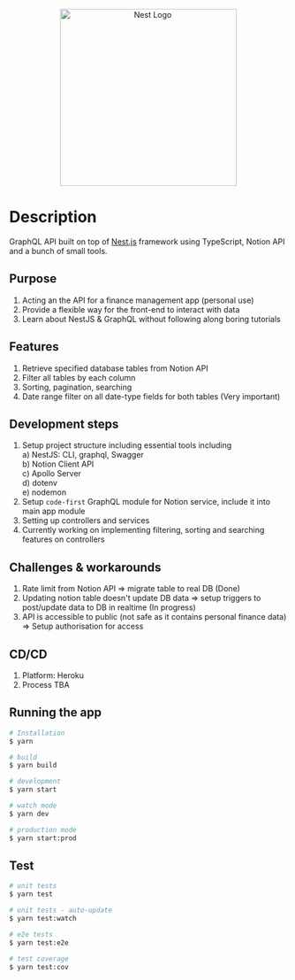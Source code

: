 <p align="center">
  <a href="http://nestjs.com/" target="blank"><img src="https://nestjs.com/img/logo_text.svg" width="320" alt="Nest Logo" /></a>
</p>

[circleci-image]: https://img.shields.io/circleci/build/github/nestjs/nest/master?token=abc123def456
[circleci-url]: https://circleci.com/gh/nestjs/nest



# Description

GraphQL API built on top of [Nest.js](https://github.com/nestjs/nest) framework using TypeScript, Notion API and a bunch of small tools.

## Purpose
1. Acting an the API for a finance management app (personal use)
2. Provide a flexible way for the front-end to interact with data
3. Learn about NestJS & GraphQL without following along boring tutorials

## Features
1. Retrieve specified database tables from Notion API
2. Filter all tables by each column
3. Sorting, pagination, searching
4. Date range filter on all date-type fields for both tables (Very important)


## Development steps
1. Setup project structure including essential tools including <br>
  a) NestJS: CLI, graphql, Swagger <br>
  b) Notion Client API <br>
  c) Apollo Server <br>
  d) dotenv <br>
  e) nodemon <br>
2. Setup `code-first` GraphQL module for Notion service, include it into main app module
3. Setting up controllers and services
4. Currently working on implementing filtering, sorting and searching features on controllers

## Challenges & workarounds
1. Rate limit from Notion API => migrate table to real DB (Done)
2. Updating notion table doesn't update DB data => setup triggers to post/update data to DB in realtime (In progress)
3. API is accessible to public (not safe as it contains personal finance data) => Setup authorisation for access

## CD/CD
1. Platform: Heroku
2. Process TBA

## Running the app

```bash
# Installation
$ yarn

# build
$ yarn build

# development
$ yarn start

# watch mode
$ yarn dev

# production mode
$ yarn start:prod
```

## Test

```bash
# unit tests
$ yarn test

# unit tests - auto-update
$ yarn test:watch

# e2e tests
$ yarn test:e2e

# test coverage
$ yarn test:cov
```
